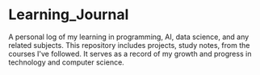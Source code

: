 # Learning_Journal
A personal log of my learning in programming, AI, data science, and any related subjects. This repository includes projects, study notes, from the courses I've followed. It serves as a record of my growth and progress in technology and computer science. 
